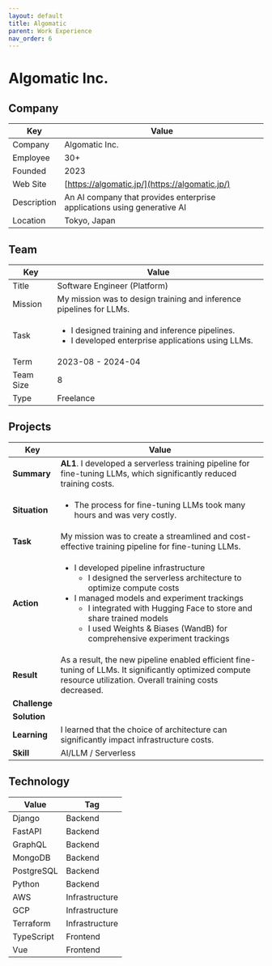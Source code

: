 ```yaml
---
layout: default
title: Algomatic
parent: Work Experience
nav_order: 6
---
```


# Algomatic Inc.

## Company

| Key         | Value                                                                  |
| ----------- | ---------------------------------------------------------------------- |
| Company     | Algomatic Inc.                                                         |
| Employee    | 30+                                                                    |
| Founded     | 2023                                                                   |
| Web Site    | [https://algomatic.jp/](https://algomatic.jp/)                   |
| Description | An AI company that provides enterprise applications using generative AI |
| Location    | Tokyo, Japan                                                           |

## Team

<table>
  <thead>
    <tr>
      <th>Key</th>
      <th>Value</th>
    </tr>
  </thead>
  <tbody>
    <tr>
      <td>Title</td>
      <td>Software Engineer (Platform)</td>
    </tr>
    <tr>
      <td>Mission</td>
      <td>My mission was to design training and inference pipelines for LLMs.</td>
    </tr>
    <tr>
      <td>Task</td>
      <td>
        <ul>
          <li>I designed training and inference pipelines.</li>
          <li>I developed enterprise applications using LLMs.</li>
        </ul>
      </td>
    </tr>
    <tr>
      <td>Term</td>
      <td>2023-08 - 2024-04</td>
    </tr>
    <tr>
      <td>Team Size</td>
      <td>8</td>
    </tr>
    <tr>
      <td>Type</td>
      <td>Freelance</td>
    </tr>
  </tbody>
</table>

## Projects

<table>
  <thead>
    <tr>
      <th>Key</th>
      <th>Value</th>
    </tr>
  </thead>
  <tbody>
    <tr>
      <td><strong>Summary</strong></td>
      <td><strong>AL1</strong>. I developed a serverless training pipeline for fine-tuning LLMs, which significantly reduced training costs.</td>
    </tr>
    <tr>
      <td><strong>Situation</strong></td>
      <td>
        <ul>
          <li>The process for fine-tuning LLMs took many hours and was very costly.</li>
        </ul>
      </td>
    </tr>
    <tr>
      <td><strong>Task</strong></td>
      <td>My mission was to create a streamlined and cost-effective training pipeline for fine-tuning LLMs.</td>
    </tr>
    <tr>
      <td><strong>Action</strong></td>
      <td>
        <ul>
          <li>I developed pipeline infrastructure
            <ul>
              <li>I designed the serverless architecture to optimize compute costs</li>
            </ul>
          </li>
          <li>I managed models and experiment trackings
            <ul>
              <li>I integrated with Hugging Face to store and share trained models</li>
              <li>I used Weights & Biases (WandB) for comprehensive experiment trackings</li>
            </ul>
          </li>
        </ul>
      </td>
    </tr>
    <tr>
      <td><strong>Result</strong></td>
      <td>As a result, the new pipeline enabled efficient fine-tuning of LLMs. It significantly optimized compute resource utilization. Overall training costs decreased.</td>
    </tr>
    <tr>
      <td><strong>Challenge</strong></td>
      <td></td>
    </tr>
    <tr>
      <td><strong>Solution</strong></td>
      <td></td>
    </tr>
    <tr>
      <td><strong>Learning</strong></td>
      <td>I learned that the choice of architecture can significantly impact infrastructure costs.</td>
    </tr>
    <tr>
      <td><strong>Skill</strong></td>
      <td>AI/LLM / Serverless</td>
    </tr>
  </tbody>
</table>

## Technology

| Value      | Tag            |
| ---------- | -------------- |
| Django     | Backend        |
| FastAPI    | Backend        |
| GraphQL    | Backend        |
| MongoDB    | Backend        |
| PostgreSQL | Backend        |
| Python     | Backend        |
| AWS        | Infrastructure |
| GCP        | Infrastructure |
| Terraform  | Infrastructure |
| TypeScript | Frontend       |
| Vue        | Frontend       |
